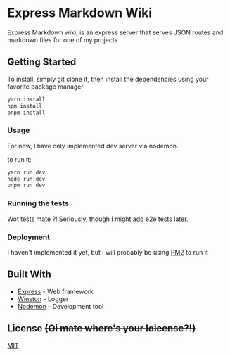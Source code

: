 # Express Markdown Wiki

Express Markdown wiki, is an express server that serves JSON routes and markdown files for one of my projects

## Getting Started

To install, simply git clone it, then install the dependencies using your favorite package manager

```bash
yarn install
npm install
pnpm install
```

### Usage

For now, I have only implemented dev server via nodemon.

to run it:

```bash
yarn run dev
node run dev
pnpm run dev
```

### Running the tests

Wot tests mate ?!
Seriously, though I might add e2e tests later.

### Deployment

I haven't implemented it yet, but I will probably be using [PM2](http://pm2.keymetrics.io/) to run it

## Built With

* [Express](https://expressjs.com/) - Web framework
* [Winston](https://github.com/winstonjs/winston) - Logger
* [Nodemon](https://github.com/remy/nodemon) - Development tool

## License ~~(Oi mate where's your loicense?!)~~

[MIT](LICENSE)

